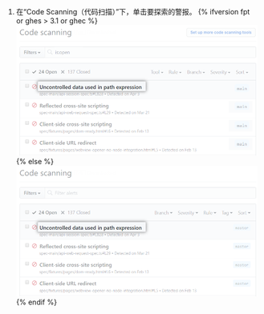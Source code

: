 1. 在“Code Scanning（代码扫描）”下，单击要探索的警报。
{% ifversion fpt or ghes > 3.1 or ghec %}
  ![来自 {% data variables.product.prodname_code_scanning %} 的警报列表](/assets/images/help/repository/code-scanning-click-alert.png)
{% else %}
  ![来自 {% data variables.product.prodname_code_scanning %} 的警报列表](/assets/images/enterprise/3.1/help/repository/code-scanning-click-alert.png)
{% endif %}
